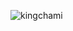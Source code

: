
<p align="left"> <img src="https://komarev.com/ghpvc/?username=kingchami&label=Profile%20views&color=0e75b6&style=flat" alt="kingchami" /> </p>

